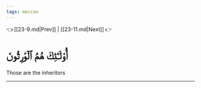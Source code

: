 ```yaml
---
tags: meccan
---
```


👈 [[23-9.md|Prev]] | [[23-11.md|Next]] 👉

# أُوْلَـٰٓئِكَ هُمُ ٱلۡوَٰرِثُونَ

Those are the inheritors

---

